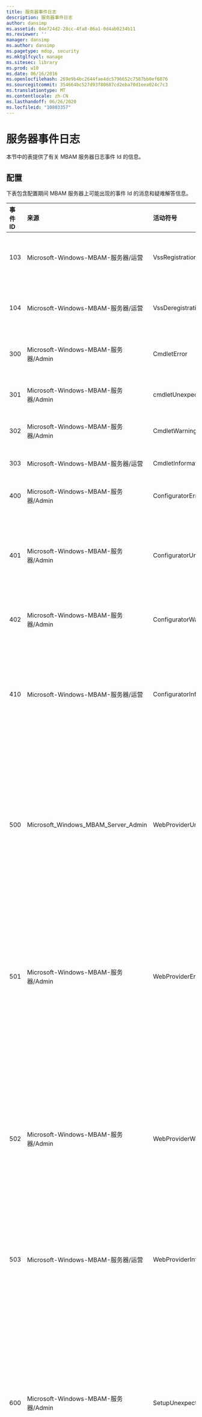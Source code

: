 ```yaml
---
title: 服务器事件日志
description: 服务器事件日志
author: dansimp
ms.assetid: 04e724d2-28cc-4fa8-86a1-0d4ab0234b11
ms.reviewer: ''
manager: dansimp
ms.author: dansimp
ms.pagetype: mdop, security
ms.mktglfcycl: manage
ms.sitesec: library
ms.prod: w10
ms.date: 06/16/2016
ms.openlocfilehash: 269e9b4bc2644fae4dc5796652c7587bb0ef6076
ms.sourcegitcommit: 354664bc527d93f80687cd2eba70d1eea024c7c3
ms.translationtype: MT
ms.contentlocale: zh-CN
ms.lasthandoff: 06/26/2020
ms.locfileid: "10803357"
---
```

# 服务器事件日志


本节中的表提供了有关 MBAM 服务器日志事件 Id 的信息。

## 配置


下表包含配置期间 MBAM 服务器上可能出现的事件 Id 的消息和疑难解答信息。

<table>
<colgroup>
<col width="20%" />
<col width="20%" />
<col width="20%" />
<col width="20%" />
<col width="20%" />
</colgroup>
<thead>
<tr class="header">
<th align="left">事件 ID</th>
<th align="left">来源</th>
<th align="left">活动符号</th>
<th align="left">消息</th>
<th align="left">疑难解答</th>
</tr>
</thead>
<tbody>
<tr class="odd">
<td align="left"><p>103</p></td>
<td align="left"><p>Microsoft-Windows-MBAM-服务器/运营</p></td>
<td align="left"><p>VssRegistrationException</p></td>
<td align="left"><p>VSS 注册期间引发了异常。</p></td>
<td align="left"><p></p></td>
</tr>
<tr class="even">
<td align="left"><p>104</p></td>
<td align="left"><p>Microsoft-Windows-MBAM-服务器/运营</p></td>
<td align="left"><p>VssDeregistrationException</p></td>
<td align="left"><p>VSS 注销期间引发异常。</p></td>
<td align="left"><p></p></td>
</tr>
<tr class="odd">
<td align="left"><p>300</p></td>
<td align="left"><p>Microsoft-Windows-MBAM-服务器/Admin</p></td>
<td align="left"><p>CmdletError</p></td>
<td align="left"><p>删除文件夹失败。</p></td>
<td align="left"><p>指示在执行任务时发生终止错误。 检查日志中的其他事件消息，进一步诊断 MBAM 设置。</p></td>
</tr>
<tr class="even">
<td align="left"><p>301</p></td>
<td align="left"><p>Microsoft-Windows-MBAM-服务器/Admin</p></td>
<td align="left"><p>cmdletUnexpectedError</p></td>
<td align="left"><p>意外的 Cmdlet 错误。</p></td>
<td align="left"><p></p></td>
</tr>
<tr class="odd">
<td align="left"><p>302</p></td>
<td align="left"><p>Microsoft-Windows-MBAM-服务器/Admin</p></td>
<td align="left"><p>CmdletWarning</p></td>
<td align="left"><p>Cmdlet 警告。</p></td>
<td align="left"><p></p></td>
</tr>
<tr class="even">
<td align="left"><p>303</p></td>
<td align="left"><p>Microsoft-Windows-MBAM-服务器/运营</p></td>
<td align="left"><p>CmdletInformation</p></td>
<td align="left"><p>Cmdlet 信息。</p></td>
<td align="left"><p>仅提供信息;无需进行故障排除。 该事件指示由 Cmdlet （如 enabling\disabling 功能或取消操作）所发生的任务。</p></td>
</tr>
<tr class="odd">
<td align="left"><p>400</p></td>
<td align="left"><p>Microsoft-Windows-MBAM-服务器/Admin</p></td>
<td align="left"><p>ConfiguratorError</p></td>
<td align="left"><p>配置器错误。</p></td>
<td align="left"><p>指示在启动 MBAM 配置器时出错。 确保用户具有足够的权限启动 MBAM 配置器。</p></td>
</tr>
<tr class="even">
<td align="left"><p>401</p></td>
<td align="left"><p>Microsoft-Windows-MBAM-服务器/Admin</p></td>
<td align="left"><p>ConfiguratorUnexpectedError</p></td>
<td align="left"><p>意外的配置器错误。</p></td>
<td align="left"><p>指示在执行 MBAM 配置程序任务时发生终止错误。 错误消息将包含有关错误的更多详细信息。 检查事件日志中的其他错误消息，进一步诊断 MBAM 设置。 已知错误包括：</p>
<ul>
<li><p>无法检索或验证用户选择的证书</p></li>
<li><p>无法解析报表 URL</p></li>
<li><p>无法打开用户的事件日志</p></li>
</ul></td>
</tr>
<tr class="odd">
<td align="left"><p>402</p></td>
<td align="left"><p>Microsoft-Windows-MBAM-服务器/Admin</p></td>
<td align="left"><p>ConfiguratorWarning</p></td>
<td align="left"><p>配置器警告。</p></td>
<td align="left"><p>指示 MBAM 配置程序任务未按预期完成，但未完全失败。 已知任务包括在 web 应用程序功能中配置的 LocalMachine\My 存储中缺少证书，或者挂起任务的超时。</p></td>
</tr>
<tr class="even">
<td align="left"><p>410</p></td>
<td align="left"><p>Microsoft-Windows-MBAM-服务器/运营</p></td>
<td align="left"><p>ConfiguratorInformation</p></td>
<td align="left"><p>配置器信息。</p></td>
<td align="left"><p>仅提供信息;无需进行故障排除。 该事件指示任务正由 MBAM 配置器调用。 已知任务包括：</p>
<ul>
<li><p>启动配置器</p></li>
<li><p>检查 MBAM 功能的软件先决条件</p></li>
<li><p>验证 MBAM 功能的参数</p></li>
<li><p>Enabling\disabling\committing MBAM 功能</p></li>
<li><p>从配置器生成 PowerShell 脚本</p></li>
</ul></td>
</tr>
<tr class="odd">
<td align="left"><p>500</p></td>
<td align="left"><p>Microsoft_Windows_MBAM_Server_Admin</p></td>
<td align="left"><p>WebProviderUnexpectedError</p></td>
<td align="left"><p>Web 应用程序提供程序意外错误。</p></td>
<td align="left"><p>指示在 IIS 中启用和配置 MBAM 网站或 web 服务时出现错误。 已知错误包括：</p>
<ul>
<li><p>无法找到 IIS WWW 根文件夹</p></li>
<li><p>由于文件格式不正确或缺少设置，无法访问 web.config 中的 IIS 配置</p></li>
<li><p>无法创建或删除 web 应用程序</p></li>
<li><p>IIS 访问冲突</p></li>
</ul>
<p>如果 MBAM 无法访问 Active Directory （AD）以验证用户帐户，也会记录此错误。 验证 IIS 是否已安装、配置正确以及 IIS 服务是否正在运行。 验证所有 MBAM 软件必备项检查是否均已通过。 验证用户是否具有在 IIS 实例上创建 web 应用程序的正确权限。 验证用户是否有权读取 AD 中的用户帐户对象。</p></td>
</tr>
<tr class="even">
<td align="left"><p>501</p></td>
<td align="left"><p>Microsoft-Windows-MBAM-服务器/Admin</p></td>
<td align="left"><p>WebProviderError</p></td>
<td align="left"><p>Web 应用程序提供程序意外错误。</p></td>
<td align="left"><p>指示在 IIS 中启用、禁用或配置 MBAM 网站或 web 服务时出错。 已知错误包括：</p>
<ul>
<li><p>无法从 IIS 读取基本或 WSHttp 绑定信息</p></li>
<li><p>IIS 配置文件中的标识部分缺少标识部分或 DNS 条目</p></li>
<li><p>无法打开注册表项 HKLM\SOFTWARE\Microsoft\InetStp</p></li>
<li><p>从注册表项 HKLM\SOFTWARE\Microsoft\InetStp 中读取值 PathWWWRoot 失败</p></li>
<li><p>用户正在尝试使用 MBAM 的保留名称指定虚拟目录名称</p></li>
</ul>
<p>验证是否已安装并正确配置了 IIS。 验证注册表项 HKLM\SOFTWARE\Microsoft\InetStp： PathWWWRoot 是否存在并且是否可访问。 验证 IIS 中的绑定信息是否未损坏。</p></td>
</tr>
<tr class="odd">
<td align="left"><p>502</p></td>
<td align="left"><p>Microsoft-Windows-MBAM-服务器/Admin</p></td>
<td align="left"><p>WebProviderWarning</p></td>
<td align="left"><p>Web 应用程序提供商警告。</p></td>
<td align="left"><p>指示在启用 MBAM 网站或 web 服务时出现非终止错误。 已知错误包括：</p>
<ul>
<li><p>无法访问 AD 以验证应用池帐户上的服务主体名称（SPN）</p></li>
<li><p>无法验证 SPN，因为它已分配给 AD 中的多个帐户</p></li>
<li><p>无法在 AD 中的应用程序池帐户上注册 SPN</p></li>
<li><p>SPN 在 AD 中的应用池之外的帐户上注册</p></li>
<li><p>在回滚操作期间从 AD 中的应用程序池帐户中删除 SPN 失败</p></li>
<li><p>无法检查是否已授予 IIS_IUSRS 组在 IIS 服务器上作为批处理权限登录</p></li>
</ul>
<p>事件消息将包含有关特定错误的详细信息。 验证是否可以从运行 MBAM 安装程序的服务器访问广告。 验证运行 MBAM 安装程序的用户对 AD 中的应用池帐户是否具有 "读取" 权限。 如果 SPN 已在 AD 中的应用程序池帐户上注册，请确保它未在其他帐户上注册。</p></td>
</tr>
<tr class="even">
<td align="left"><p>503</p></td>
<td align="left"><p>Microsoft-Windows-MBAM-服务器/运营</p></td>
<td align="left"><p>WebProviderInformation</p></td>
<td align="left"><p>Web 应用程序提供商信息。 介绍</p></td>
<td align="left"><p>仅提供信息;无需进行故障排除。 该事件指示任务正在由 MBAM 设置调用。 已知任务包括获取诸如绑定信息和根网站之类的 IIS 配置以及配置服务主体名称（SPN）。</p></td>
</tr>
<tr class="odd">
<td align="left"><p>600</p></td>
<td align="left"><p>Microsoft-Windows-MBAM-服务器/Admin</p></td>
<td align="left"><p>SetupUnexpectedError</p></td>
<td align="left"><p>意外的设置错误。</p></td>
<td align="left"><p>指示在 enabling\disabling 或配置 MBAM 功能时发生终止错误。 已知错误包括：</p>
<ul>
<li><p>错误后回滚任务失败</p></li>
<li><p>无法从注册表中读取</p></li>
<li><p>无法在文件系统中创建或删除文件夹</p></li>
<li><p>无法读取 SQL 版本信息</p></li>
<li><p>无法在 SQL 中注册 VSS 编写器</p></li>
</ul>
<p>事件消息将包含有关特定错误的详细信息。 验证所有 MBAM 软件先决条件检查是否已通过。 请确保 MBAM 注册表路径（如果存在） HKEY_LOCAL_MACHINE \SOFTWARE\Microsoft\MBAM 服务器，并且所有子项均可读。 验证是否可以从运行 MBAM 安装程序的服务器访问广告。 验证运行 MBAM 安装程序的用户在 AD 中是否具有 "读取" 权限。</p>
<p>对于成功的 VSS 编写器注册，请验证是否已安装支持的 SQL 版本，以及运行 MBAM 安装程序的用户是否可以访问该实例。 如果禁用 MBAM 功能或卸载 MBAM，请验证所有文件（如日志文件和 web.config 文件）是否已关闭，以便 MBAM 可以删除其网站和 web 服务。</p></td>
</tr>
<tr class="even">
<td align="left"><p>601</p></td>
<td align="left"><p>Microsoft-Windows-MBAM-服务器/Admin</p></td>
<td align="left"><p>SetupError</p></td>
<td align="left"><p>设置错误。</p></td>
<td align="left"><p>指示在 enabling\disabling 或配置 MBAM 功能时发生终止错误。 已知错误包括：</p>
<ul>
<li><p>在 IIS 中读取 MBAM 配置失败</p></li>
<li><p>IIS 配置中损坏的 appSettings 部分或设置不当的设置</p></li>
<li><p>无法验证主机名</p></li>
<li><p>无法读取 SQL 版本信息</p></li>
<li><p>无法在 SQL 中注册 VSS 编写器</p></li>
</ul>
<p>事件消息将包含有关特定错误的详细信息。 验证是否已正确安装和配置 IIS。 验证所有 MBAM 软件先决条件检查是否已通过。 对于成功的 VSS 编写器注册，请验证是否已安装支持的 SQL 版本，以及运行 MBAM 安装程序的用户是否可以访问该实例。</p></td>
</tr>
<tr class="odd">
<td align="left"><p>602</p></td>
<td align="left"><p>Microsoft-Windows-MBAM-服务器/Admin</p></td>
<td align="left"><p>SetupWarning</p></td>
<td align="left"><p>设置警告。</p></td>
<td align="left"><p>指示在 enabling\disabling 或配置 MBAM 功能（如配置管理器（CM）集成或 MBAM web 应用程序时发生了非终止错误。 已知错误包括：从 CM 中删除来自 SRS 角色点的 MBAM 报表失败，并且无法从域控制器解析主机名。 事件消息将包含有关特定错误的详细信息。</p>
<p>验证是否可以从运行 MBAM 安装程序的服务器访问广告。 验证运行 MBAM 安装程序的用户是否具有对在 CM 中配置为 SRS 角色点的 SSRS 实例的 "删除" 权限。</p></td>
</tr>
<tr class="even">
<td align="left"><p>603</p></td>
<td align="left"><p>Microsoft-Windows-MBAM-服务器/运营</p></td>
<td align="left"><p>SetupInformation</p></td>
<td align="left"><p>设置信息。</p></td>
<td align="left"><p>仅提供信息;无需进行故障排除。</p></td>
</tr>
<tr class="odd">
<td align="left"><p>605</p></td>
<td align="left"><p>Microsoft-Windows-MBAM-服务器/Admin</p></td>
<td align="left"><p>WebProviderSoftwareCheckFailure</p></td>
<td align="left"><p>无法启用 Web 应用程序，因为未满足一个或多个软件依赖关系。</p></td>
<td align="left"><p>在 MBAM 网站/web 服务安装期间，MBAM 安装程序将验证必要的先决条件是否存在。 此消息指示 MBAM 无法安装请求的网站/web 服务，因为缺少必要的先决条件。 请参阅此消息前面的错误消息，获取有关缺少先决条件的详细信息。</p></td>
</tr>
<tr class="even">
<td align="left"><p>606</p></td>
<td align="left"><p>Microsoft-Windows-MBAM-服务器/Admin</p></td>
<td align="left"><p>SetupParameterValidationFailure</p></td>
<td align="left"><p>启用服务器功能所需的参数未指定或未通过验证。</p></td>
<td align="left"><p>指示配置 MBAM 功能所需的参数未指定或未通过验证。</p></td>
</tr>
<tr class="odd">
<td align="left"><p>607</p></td>
<td align="left"><p>Microsoft-Windows-MBAM-服务器/Admin</p></td>
<td align="left"><p>SetupParameterValidationFailureWithError</p></td>
<td align="left"><p>尝试验证启用服务器功能所需的指定参数时遇到错误。</p></td>
<td align="left"><p>指示在尝试验证启用服务器功能所需的指定参数时遇到错误。</p></td>
</tr>
<tr class="even">
<td align="left"><p>700</p></td>
<td align="left"><p>Microsoft-Windows-MBAM-服务器/Admin</p></td>
<td align="left"><p>DbProviderUnexpectedError</p></td>
<td align="left"><p>DB 访问接口意外错误。</p></td>
<td align="left"><p></p></td>
</tr>
<tr class="odd">
<td align="left"><p>701</p></td>
<td align="left"><p>Microsoft-Windows-MBAM-服务器/Admin</p></td>
<td align="left"><p>DbProviderError</p></td>
<td align="left"><p>DB 提供程序错误。</p></td>
<td align="left"><p>EventDetails 部分中包含的消息应提供有关实际错误的详细信息。 以下是要验证的一些区域：</p>
<ul>
<li><p>MBAM 安装程序无法使用提供的连接信息连接到数据库。 验证提供给 MBAM 设置的连接字符串详细信息。</p></li>
<li><p>MBAM 安装程序无法使用提供的域帐户凭据连接到给定的数据库。 验证域帐户用户名和密码是否有效。</p></li>
<li><p>MBAM 安装程序无法使用提供的域帐户凭据连接到给定的数据库。 验证所提供的域帐户是否具有连接到 MBAM 数据库所需的权限。</p></li>
<li><p>如果已安装较新版本的 MBAM 数据库，MBAM Dac pac 将失败。 验证给定 SQL server 上是否不存在新版本的 MBAM 的 SQL server。</p></li>
</ul></td>
</tr>
<tr class="even">
<td align="left"><p>702</p></td>
<td align="left"><p>Microsoft-Windows-MBAM-服务器/Admin</p></td>
<td align="left"><p>DbProviderWarning</p></td>
<td align="left"><p>DB 提供程序警告。</p></td>
<td align="left"><p></p></td>
</tr>
<tr class="odd">
<td align="left"><p>703</p></td>
<td align="left"><p>Microsoft-Windows-MBAM-服务器/运营</p></td>
<td align="left"><p>DbProviderInformation</p></td>
<td align="left"><p>DB 提供程序信息。</p></td>
<td align="left"><p>仅提供信息;无需进行故障排除。</p></td>
</tr>
<tr class="even">
<td align="left"><p>704</p></td>
<td align="left"><p>Microsoft-Windows-MBAM-服务器/Admin</p></td>
<td align="left"><p>DbProviderDacError</p></td>
<td align="left"><p>部署数据层应用程序时出错。</p></td>
<td align="left"><p>MBAM 将其数据库打包为数据层应用程序，并尝试使用 DacServices 注册它们。 DAC 服务报告上下文中的错误消息。 该事件应包含有关导致它的原因的详细信息。 阅读错误消息中的信息以诊断和解决问题。</p></td>
</tr>
<tr class="odd">
<td align="left"><p>705</p></td>
<td align="left"><p>Microsoft-Windows-MBAM-服务器/Admin</p></td>
<td align="left"><p>DbProviderDacWarning</p></td>
<td align="left"><p>部署数据层应用程序时出现警告。</p></td>
<td align="left"><p>MBAM 将其数据库打包为数据层应用程序，并尝试使用 DacServices 注册它们。 DAC 服务报告上下文中的警告消息。 该事件应包含有关导致它的原因的详细信息。 阅读警告消息中的信息以诊断和解决问题。</p></td>
</tr>
<tr class="even">
<td align="left"><p>706</p></td>
<td align="left"><p>Microsoft-Windows-MBAM-服务器/运营</p></td>
<td align="left"><p>DbProviderDacInformation</p></td>
<td align="left"><p>部署数据层应用程序时引发了一条消息。</p></td>
<td align="left"><p>仅提供信息;无需进行故障排除。</p></td>
</tr>
<tr class="odd">
<td align="left"><p>800</p></td>
<td align="left"><p>Microsoft-Windows-MBAM-服务器/Admin</p></td>
<td align="left"><p>ReportProviderUnexpectedError</p></td>
<td align="left"><p>报表提供程序意外错误。</p></td>
<td align="left"><p>报表提供程序意外错误。 介绍{exceptionDetails}下面是一些可能的异常详细信息：</p>
<p><strong>获取目录 &#39; 的名称时出错 {directoryName} &#39;</strong></p>
<p><strong>获取目录 &#39; 的文件时发生异常 {directoryName} &#39;</strong></p>
<p><strong>枚举目录 &#39; 中的目录时出现异常 {directoryName} &#39;</strong></p>
<p><strong>读取文件 &#39; {fileName} 的所有字节时发生异常 &#39;</strong></p>
<p>在 MBAM 安装期间，MBAM 安装程序将所有报告文件 unzips 到指定的安装路径。 作为报表安装的一部分，安装模块将尝试在安装路径中访问已解压缩的报表文件，并与 SQL Reporting services 进行通信以发布报表文件。 当 MBAM 无法在解压缩安装路径中访问文件/文件夹时，将发生上述错误。 以下是解决此问题的一些提示：</p>
<ul>
<li><p>验证是否已安装 MBAM。</p></li>
<li><p>验证 regkey HKEY_LOCAL_MACHINE \SOFTWARE\Microsoft\MBAM Server\InstallationPath 是否存在，并可供执行用户访问。</p></li>
<li><p>验证 MBAM InstallationPath 下报告文件的路径不超过248个字符。</p></li>
<li><p>验证 MBAM 安装文件夹或 MBAM 安装路径中包含的文件自安装后未被修改。</p></li>
<li><p>验证运行安装程序的用户是否有权读取/写入 MBAM 安装文件夹。</p></li>
</ul>
<p><strong>Reporting Services 连接失败。{exceptionDetails}</strong></p>
<p>在 MBAM 报表安装期间，模块将尝试与 SSRS web 服务通信以创建文件夹和发布报表。 上面的消息指示 MBAM 无法找到 SSRS web 服务或与 SSRS web 服务通信。 以下是解决此问题的一些提示：</p>
<ul>
<li><p>验证是否已在指定的计算机上安装了 SSRS。</p></li>
<li><p>使用 SSRS 控制台验证 SSRS 是否已启用且正在运行。</p></li>
<li><p>验证运行安装程序的用户是否有权访问 SSRS。</p></li>
</ul>
<p><strong>无法使用 Reporting Services 实例 URL &#39; {SSRSInstanceUrl} &#39; 删除 MBAM 报表。请确保 MBAM 报表所需的 SSRS 实例正在运行且配置正确。</strong></p>
<p>当 MBAM 安装失败或用户禁用 MBAM 报告功能时，安装程序模块将删除 SSRS 报告。 上面的消息指示 MBAM 无法删除 SSRS 报表。 以下是解决此问题的一些提示：</p>
<ul>
<li><p>验证是否已在指定的计算机上安装了 SSRS。</p></li>
<li><p>使用 SSRS 控制台验证 SSRS 是否已启用且正在运行。</p></li>
<li><p>验证运行安装程序的用户是否有权访问 SSRS。</p></li>
</ul>
<p><strong>发布报表时出错。{exceptionDetails}.</strong></p>
<p>在 MBAM 报表安装期间，模块将尝试与 SSRS web 服务通信以创建文件夹和发布报表。 上面的消息指示 SSRS web 服务在发布报表时报告和异常。 以下是解决此问题的一些提示：</p>
<ul>
<li><p>使用 SSRS 控制台验证 SSRS 是否已启用且正在运行。</p></li>
<li><p>验证运行安装程序的用户是否有权访问/将报表发布到 SSRS。</p></li>
</ul>
<p><strong>组用户名 &#39; {userName} &#39; 的策略已存在。 如果这不正确，请手动修改重复或无效策略的报告服务。</strong></p>
<p>发布 MBAM 报表后，MBAM 安装程序会尝试创建 MBAM 报表用户角色（如果尚未存在）并设置相应的用户策略。 上面的错误指示 SSRS web 服务在设置报表用户角色策略时引发了异常。 按照事件消息中的说明进行操作，然后参阅 &quot; <a href="https://www.microsoft.com/technet/support/ee/transform.aspx?ProdName=SQL+Server+Reporting+Services&amp;ProdVer=8.00&amp;EvtID=rsInvalidPolicyDefinition&amp;EvtSrc=Microsoft.ReportingServices.Diagnostics.ErrorStrings.resources.Strings&amp;LCID=1033&amp;quot" data-raw-source="https://www.microsoft.com/technet/support/ee/transform.aspx?ProdName=SQL+Server+Reporting+Services&amp;amp;ProdVer=8.00&amp;amp;EvtID=rsInvalidPolicyDefinition&amp;amp;EvtSrc=Microsoft.ReportingServices.Diagnostics.ErrorStrings.resources.Strings&amp;amp;LCID=1033&amp;quot"> https://www.microsoft.com/technet/support/ee/transform.aspx?ProdName=SQL+Server+Reporting+Services&amp 。ProdVer = 8.00 &amp; EvtID = rsInvalidPolicyDefinition &amp; EvtSrc =。字符串 &amp; LCID = 1033&q </a> ; 获取更多帮助。</p>
<p><strong>验证对 SSRS {exceptionDetails} 的访问时出错。</strong></p>
<p>作为先决条件检查的一部分，MBAM 安装程序将验证用户是否具有在 SSRS 下访问/创建文件夹的必要权限。 错误消息指示在验证对 SSRS 的访问时出现了异常。 有关调试提示，请参阅异常详细信息。</p>
<p><strong>检查 SSRS URL 时发生 SOAP 错误。{exceptionDetails}</strong></p>
<p><strong>检查 SSRS URL 时发生 web 错误。{exceptionDetails}</strong></p>
<p><strong>检查 SSRS URL 时发生 http/https 错误。{exceptionDetails}</strong></p>
<p><strong>检查 SSRS URL 时出错。{exceptionDetails}</strong></p>
<p>作为先决条件检查的一部分，MBAM 安装程序将检索与所提供的 SSRS 实例相关联的 Url，并尝试与 SSRS web 服务进行通信。 上述错误消息指示给定 URL 处的 SSRS web 服务引发了异常，有关详细信息，请参阅异常详细信息。 以下是解决 SSRS 通信问题的一些提示。</p>
<ul>
<li><p>验证是否已在指定的计算机上安装了 SSRS。</p></li>
<li><p>使用 SSRS 控制台验证 SSRS 是否已启用且正在运行。</p></li>
<li><p>验证运行安装程序的用户是否有权访问 SSRS。</p></li>
</ul>
<p><strong>检索 SSRS 版本时发生错误。 {exceptionDetails}</strong></p>
<p>作为先决条件检查的一部分，MBAM 安装程序查询 WMI 以检索与所提供的 SSRS 实例相关联的版本号。 上面的错误消息表示查询 WMI 时发生异常。 有关详细信息，请参阅 exceptionDetails。 以下是你可以执行的一些检查：</p>
<ul>
<li><p>验证指定的计算机上是否已安装具有给定实例名称的 SSRS。</p></li>
<li><p>使用 SSRS 控制台验证 SSRS 是否已启用且正在运行。</p></li>
<li><p>验证执行安装程序的用户是否有权在 WMI 命名空间下查询 SSRS 类。</p></li>
</ul>
<p><strong>当前用户无权访问 WMI 命名空间 &#39; {ssrsWMINamespace} &#39;。</strong></p>
<p><strong>枚举命名空间时出错 &#39; {ssrsWMINamespace} &#39;。 找不到本地主机上的 SSRS WMI 提供程序的 RPC 服务器。</strong></p>
<p><strong>枚举命名空间时出错 &#39; {ssrsNamespace} &#39;。 在本地主机上找不到 SSRS 实例。</strong></p>
<p><strong>访问 WMI 时出错。 找不到实例 &#39; {ssrsInstance} &#39; 的 RPC 服务器。</strong></p>
<p><strong>访问 WMI 时出错。 实例名称 &#39; {ssrsInstanceName} &#39; 不正确。</strong></p>
<p><strong>访问 WMI 时出错。 在本地主机上找不到 &#39; {ssrsInstanceName} &#39; 的实例。</strong></p>
<p>作为先决条件检查的一部分，MBAM 安装程序查询 WMI 以检索与给定实例相关联的 WMI 命名空间。 上面的错误消息指示在查询 WMI 时出现和异常。 有关详细信息，请参阅 exceptionDetails。 以下是你可以执行的一些检查：</p>
<ul>
<li><p>验证指定的计算机上是否已安装具有给定实例名称的 SSRS。</p></li>
<li><p>使用 SSRS 控制台验证 SSRS 是否已启用且正在运行。</p></li>
<li><p>验证运行安装程序的用户是否已授权访问/查询 WMI 命名空间下的 SSRS 类。</p></li>
</ul></td>
</tr>
<tr class="even">
<td align="left"><p>801</p></td>
<td align="left"><p>Microsoft-Windows-MBAM-服务器/Admin</p></td>
<td align="left"><p>ReportProviderError</p></td>
<td align="left"><p>报表提供程序意外错误。</p></td>
<td align="left"><p>给定 SQL server reporting services 实例名称，MBAM 尝试查找与报告实例对应的 WMI 命名空间并连接到该命名空间。 如果 MBAM 在 MBAM 搜索或尝试连接到 SSRS WMI 命名空间时遇到异常，则会出现此错误。 阅读在 MBAM 安装频道中记录的错误消息中的信息，以获取更多详细信息。 下面是您可以检查的一些事项：</p>
<ul>
<li><p>验证具有提供的实例名称的 SSRS 是否已启动并在运行</p></li>
<li><p>验证运行 MBAM 安装的用户帐户是否有必要的权限来查询/连接到 SSRS WMI 命名空间</p></li>
</ul></td>
</tr>
<tr class="odd">
<td align="left"><p>802</p></td>
<td align="left"><p>Microsoft-Windows-MBAM-服务器/Admin</p></td>
<td align="left"><p>ReportProviderWarning</p></td>
<td align="left"><p>报表提供程序警告。</p></td>
<td align="left"><p></p></td>
</tr>
<tr class="even">
<td align="left"><p>803</p></td>
<td align="left"><p>Microsoft-Windows-MBAM-服务器/运营</p></td>
<td align="left"><p>ReportProviderInformation</p></td>
<td align="left"><p>报表提供程序信息。</p></td>
<td align="left"><p>仅提供信息;无需进行故障排除。</p></td>
</tr>
<tr class="odd">
<td align="left"><p>900</p></td>
<td align="left"><p>Microsoft-Windows-MBAM-服务器/Admin</p></td>
<td align="left"><p>CMProviderUnexpectedError</p></td>
<td align="left"><p>CM 提供程序意外错误。</p></td>
<td align="left"><p>指示在 MBAM 中 enabling\disabling 或配置配置管理器（CM）集成功能时发生了终止错误。 已知错误包括：</p>
<ul>
<li><p>无法通过 SMS 提供程序连接到 CM 网站服务器</p></li>
<li><p>无法从注册表中读取</p></li>
<li><p>无法在文件系统中创建或删除文件夹</p></li>
<li><p>无法在本地计算机上找到 Configuration Manager 控制台安装</p></li>
<li><p>检索配置为 SRS 角色点的 SSRS 实例的信息失败</p></li>
</ul>
<p>事件消息将包含有关特定错误的详细信息。 验证所有 MBAM 软件先决条件检查是否已通过。 验证 MBAM 注册表路径（如果存在），HKEY_LOCAL_MACHINE \SOFTWARE\Microsoft\MBAM 服务器以及所有子项是否可读。 验证 MBAM 是否与受支持的 Configuration Manager 版本集成。 验证配置管理器控制台是否已安装在正在调用 MBAM 安装程序的计算机上，以及是否可以使用该控制台连接到目标 CM 站点服务器。 验证有效的 SSRS 实例是否已配置为 CM 中的 SRS 角色点，并且运行 MBAM 安装程序的用户具有对 SSRS 实例的 read\write 权限。</p></td>
</tr>
<tr class="even">
<td align="left"><p>901</p></td>
<td align="left"><p>Microsoft-Windows-MBAM-服务器/Admin</p></td>
<td align="left"><p>CMProviderError</p></td>
<td align="left"><p>CM 提供程序意外错误。</p></td>
<td align="left"><p>指示在 MBAM 中 enabling\disabling 或配置配置管理器（CM）集成功能时发生了终止错误。 已知错误包括：</p>
<ul>
<li><p>无法通过 SMS 提供程序连接到 CM 网站服务器</p></li>
<li><p>无法从注册表中读取</p></li>
<li><p>无法在文件系统中创建或删除文件夹</p></li>
<li><p>无法在本地计算机上找到 Configuration Manager 控制台安装</p></li>
<li><p>在 SSRS 中缺少 ConfigMgr 文件夹作为 SRS 角色点报告的根文件夹</p></li>
<li><p>SSRS 中缺少 ConfigMgr 共享数据源</p></li>
<li><p>在以 CM 形式配置为 SRS 角色点的 SSRS 实例中部署 SSRS 报表失败</p></li>
<li><p>无法在 CM 中创建配置项目和基线</p></li>
</ul>
<p>事件消息将包含有关特定错误的详细信息。 验证所有 MBAM 软件先决条件检查是否已通过。 验证 MBAM 注册表路径（如果存在），HKEY_LOCAL_MACHINE \SOFTWARE\Microsoft\MBAM 服务器以及所有子项是否可读。 验证 MBAM 是否与受支持的 Configuration Manager 版本集成。 验证配置管理器控制台是否已安装在正在调用 MBAM 安装程序的计算机上，以及是否可以使用该控制台连接到目标 CM 站点服务器。 验证用户是否具有在 CM 中创建配置项目、基线和集合的必需 read\write 权限。 验证有效的 SSRS 实例是否已配置为 CM 中的 SRS 角色点，并且运行 MBAM 安装程序的用户具有对 SSRS 实例的 read\write 权限。</p></td>
</tr>
<tr class="odd">
<td align="left"><p>902</p></td>
<td align="left"><p>Microsoft_Windows_MBAM_Server_Admin</p></td>
<td align="left"><p>CMProviderWarning</p></td>
<td align="left"><p>CM 提供商警告。</p></td>
<td align="left"><p>指示在启用配置管理器（CM）集成功能时出现非终止错误。 已知错误包括：无法在 MBAM 支持的计算机集合中提交收集规则，以及与其他 SSRS 和网络相关的错误。</p>
<p>事件消息将包含有关特定错误的详细信息。 导致此警告的某些操作将在警告后停用。 如果多次重试后错误仍然存在，则 MBAM 可能会以实际错误结尾。 检查日志中的其他事件消息，进一步诊断 MBAM 设置。</p></td>
</tr>
<tr class="even">
<td align="left"><p>903</p></td>
<td align="left"><p>Microsoft-Windows-MBAM-服务器/运营</p></td>
<td align="left"><p>CMProviderInformation</p></td>
<td align="left"><p>CM 提供商信息。</p></td>
<td align="left"><p>仅提供信息;无需进行故障排除。</p></td>
</tr>
</tbody>
</table>

 

## 操作


下表包含在 MBAM 运行时可能出现的事件 Id 的消息和疑难解答信息。

<table>
<colgroup>
<col width="20%" />
<col width="20%" />
<col width="20%" />
<col width="20%" />
<col width="20%" />
</colgroup>
<thead>
<tr class="header">
<th align="left">事件 ID</th>
<th align="left">来源</th>
<th align="left">活动符号</th>
<th align="left">消息</th>
<th align="left">疑难解答</th>
</tr>
</thead>
<tbody>
<tr class="odd">
<td align="left"><p>raid-1</p></td>
<td align="left"><p>Microsoft-Windows-MBAM-Web/管理员</p></td>
<td align="left"><p>WebAppSpnError</p></td>
<td align="left"><p>应用程序： {SiteName} {VirtualDirectory} 缺少以下服务主体名称（Spn）： {ListOfSpns} 在帐户上注册所需的 Spn： {ExecutionAccount}。</p></td>
<td align="left"><p>若要使集成的 Windows 身份验证成功，需要具备必要的 Spn。 此消息指示未正确配置 MBAM 应用程序所需的 SPN。 此事件中包含的详细信息应提供详细信息。</p>
<p>有关详细信息，请参阅 MBAM 2.5 服务器中的 "服务主体名称（SPN）" <a href="mbam-25-server-prerequisites-for-stand-alone-and-configuration-manager-integration-topologies.md#bkmk-prereqsams" data-raw-source="[MBAM 2.5 Server Prerequisites for Stand-alone and Configuration Manager Integration Topologies](mbam-25-server-prerequisites-for-stand-alone-and-configuration-manager-integration-topologies.md#bkmk-prereqsams)"> 独立和 Configuration Manager 集成拓扑的先决条件 </a> 。</p></td>
</tr>
<tr class="even">
<td align="left"><p>第</p></td>
<td align="left"><p>Microsoft-Windows-MBAM-Web/运营</p></td>
<td align="left"><p>PerformanceCounterError</p></td>
<td align="left"><p>检索性能计数器时出错。</p>
<p>消息： {EventMessage} 类别： {CategoryOfPerformanceCounter} 性能计数器： {NameOfPerformanceCounter} Instance： {性能计数器类别实例的名称} 异常： {ExceptionThrown}</p>
<p>跟踪消息将包含实际异常消息，其中一些解释如下：</p>
<p><strong>ArgumentNullException </strong> ：如果所请求的性能计数器的类别、计数器或实例无效，则会引发此异常。</p>
<p><strong>InvalidOperationException： " </strong> 类别名称" 为空字符串（ &quot; &quot; ）。-或-counterName 为空字符串（ &quot; &quot; ）。</p>
<p>-或-请求的读/写权限设置对此计数器无效。</p>
<p>-或-指定的类别不存在（如果为 readOnly，则为 true）。</p>
<p>-或-指定的类别不是 .NET Framework 自定义类别（如果为 readOnly）。</p>
<p>-或-指定的类别被标记为多实例，并且需要使用实例名称创建性能计数器。</p>
<p>-或-instanceName 的长度超过127个字符。</p>
<p>-或-类别和 counterName 已本地化为不同语言。</p>
<p><strong>ComponentModel </strong> ：访问系统 API 时发生错误。</p>
<p><strong>PlatformNotSupportedException </strong> ：平台是 windows 98 或 Windows Millennium Edition （ME），它不支持性能计数器。</p>
<p><strong>UnauthorizedAccessException </strong> ：在没有管理权限的情况下执行的代码尝试读取性能计数器。</p></td>
<td align="left"><p>事件中包含的消息将提供有关引发的异常的更多详细信息。 如果引发了 UnauthorizedAccessException，请验证 MBAM 执行帐户（应用池）是否具有对性能计数器 Api 的访问权限。</p></td>
</tr>
<tr class="odd">
<td align="left"><p>100</p></td>
<td align="left"><p>Microsoft-Windows-MBAM-Web/管理员</p></td>
<td align="left"><p>AdminServiceRecoveryDbError</p></td>
<td align="left"><p><strong>GetMachineUsers </strong> ：获取数据库中的用户信息时发生错误。 消息： {message}-或-</p>
<p><strong>GetRecoveryKey </strong> ：从数据库获取恢复密钥时发生错误。 消息： {message}-或-</p>
<p><strong>GetRecoveryKey </strong> ：获取数据库中的用户信息时发生错误。 消息： {message}-或-</p>
<p><strong>GetRecoveryKeyIds </strong> ：获取数据库中的恢复密钥 id 时出错。 消息： {message}-或-</p>
<p><strong>GetTpmHashForUser </strong> ：获取恢复数据库中的 TPM 哈希数据时发生错误。 消息： {message}-或-</p>
<p><strong>GetTpmHashForUser </strong> ：获取恢复数据库中的 TPM 哈希数据时发生错误。 消息： {message}-或-</p>
<p><strong>QueryDriveRecoveryData </strong> ：从数据库获取驱动器恢复数据时发生错误。 消息： {message}-或-</p>
<p><strong>QueryRecoveryKeyIdsForUser </strong> ：获取数据库中的恢复密钥 id 时出错。 消息： {message}-或-</p>
<p><strong>QueryVolumeUsers </strong> ：获取数据库中的用户信息时发生错误。</p></td>
<td align="left"><p>当与 MBAM 恢复数据库通信时出现异常时，将记录此消息。 阅读跟踪中包含的信息，获取有关异常的特定详细信息。</p>
<p>有关详细的疑难解答步骤，请参阅 TechNet 文章 <a href="https://social.technet.microsoft.com/wiki/contents/articles/2102.how-to-troubleshoot-connecting-to-the-sql-server-database-engine.aspx" data-raw-source="[How to Troubleshoot Connecting to the SQL Server Database Engine](https://social.technet.microsoft.com/wiki/contents/articles/2102.how-to-troubleshoot-connecting-to-the-sql-server-database-engine.aspx)"> 如何解决连接到 SQL Server 数据库引擎的问题 </a> 。</p></td>
</tr>
<tr class="even">
<td align="left"><p>101</p></td>
<td align="left"><p>Microsoft-Windows-MBAM-Web/管理员</p></td>
<td align="left"><p>AdminServiceComplianceDbError</p></td>
<td align="left"><p><strong>GetRecoveryKey </strong> ：将审核事件记录到合规性数据库时出错。 消息： {message}-或-</p>
<p><strong>GetRecoveryKeyIds </strong> ：将审核事件记录到合规性数据库时出错。 消息： {message}-或-</p>
<p><strong>GetTpmHashForUser </strong> ：将审核事件记录到合规性数据库时出错。 消息： {message}-或-</p>
<p><strong>QueryRecoveryKeyIdsForUser </strong> ：将审核事件记录到合规性数据库时出错。 消息： {message}-或-</p>
<p><strong>QueryDriveRecoveryData </strong> ：将审核事件记录到合规性数据库时出错。 消息： {message}</p></td>
<td align="left"><p>当通信 MBAM 合规性数据库时出现异常时，将记录此消息。 阅读跟踪中包含的信息，获取有关异常的特定详细信息。</p>
<p>有关详细的疑难解答步骤，请参阅 TechNet 文章 <a href="https://social.technet.microsoft.com/wiki/contents/articles/2102.how-to-troubleshoot-connecting-to-the-sql-server-database-engine.aspx" data-raw-source="[How to Troubleshoot Connecting to the SQL Server Database Engine](https://social.technet.microsoft.com/wiki/contents/articles/2102.how-to-troubleshoot-connecting-to-the-sql-server-database-engine.aspx)"> 如何解决连接到 SQL Server 数据库引擎的问题 </a> 。</p></td>
</tr>
<tr class="odd">
<td align="left"><p>102</p></td>
<td align="left"><p>Microsoft-Windows-MBAM-Web/管理员</p></td>
<td align="left"><p>AgentServiceRecoveryDbError</p></td>
<td align="left"><p></p></td>
<td align="left"><p>此消息指示 MBAM 代理服务尝试与恢复数据库通信时出现异常。 阅读事件中包含的消息，获取有关异常的特定信息。</p>
<p>请参阅 TechNet 文章 <a href="https://social.technet.microsoft.com/wiki/contents/articles/2102.how-to-troubleshoot-connecting-to-the-sql-server-database-engine.aspx" data-raw-source="[How to Troubleshoot Connecting to the SQL Server Database Engine](https://social.technet.microsoft.com/wiki/contents/articles/2102.how-to-troubleshoot-connecting-to-the-sql-server-database-engine.aspx)"> 如何解决连接到 SQL Server 数据库引擎的问题 </a> ，以验证 MBAM 应用池帐户是否具有在 MBAM 恢复数据库上进行连接或执行的必需权限。</p></td>
</tr>
<tr class="even">
<td align="left"><p>103</p></td>
<td align="left"><p>Microsoft-Windows-MBAM-Web/管理员</p></td>
<td align="left"><p>AgentServiceError</p></td>
<td align="left"><p>无法检测客户端计算机帐户或数据迁移用户帐户。 - 或者 -</p>
<p>呼叫方标识的帐户验证失败。</p></td>
<td align="left"><p>每当调用 &quot; &quot; &quot; MBAM 代理服务上的 PostKeyRecoveryInfo、IsRecoveryKeyResetRequired &quot; 、 &quot; CommitRecoveryKeyRest &quot; 或 &quot; GetTpmHash &quot; web 方法时，它都将检索呼叫者上下文以获取呼叫方凭据。 如果调用方上下文为 null 或为空，则 MBAM 代理服务日志 &quot; 无法检测客户端计算机帐户或数据迁移用户帐户。&quot;</p>
<p>&quot; &quot; 如果 web 方法期望呼叫方使用的是计算机帐户且呼叫方不是计算机帐户，或者 web 方法 excepting 调用方是用户帐户，并且调用方不是数据迁移组帐户的用户帐户或成员，则会记录呼叫者身份的邮件帐户验证失败。</p></td>
</tr>
<tr class="odd">
<td align="left"><p>104</p></td>
<td align="left"><p>Microsoft-Windows-MBAM-Web/管理员</p></td>
<td align="left"><p>StatusServiceComplianceDbConfigError</p></td>
<td align="left"><p>&quot;注册表中的合规性数据库连接字符串为空。&quot;</p></td>
<td align="left"><p>当合规性 db 连接字符串无效时，将记录此消息。</p>
<p>验证注册表项 HKLM\Software\Microsoft\MBAM Server\Web\ComplianceDBConnectionString 中的值</p></td>
</tr>
<tr class="even">
<td align="left"><p>105</p></td>
<td align="left"><p>Microsoft-Windows-MBAM-Web/管理员</p></td>
<td align="left"><p>StatusServiceComplianceDbError</p></td>
<td align="left"><p></p></td>
<td align="left"><p>此错误表示 MBAM 网站/web 服务无法连接到 MBAMCompliance 数据库。</p>
<p>有关 <a href="https://social.technet.microsoft.com/wiki/contents/articles/2102.how-to-troubleshoot-connecting-to-the-sql-server-database-engine.aspx" data-raw-source="[How to Troubleshoot Connecting to the SQL Server Database Engine](https://social.technet.microsoft.com/wiki/contents/articles/2102.how-to-troubleshoot-connecting-to-the-sql-server-database-engine.aspx)"> 连接到 SQL Server 数据库引擎 </a> 以验证 IIS 应用池帐户是否可以连接到 MBAM 合规性数据库的问题，请参阅 TechNet 文章。</p></td>
</tr>
<tr class="odd">
<td align="left"><p>106</p></td>
<td align="left"><p>Microsoft-Windows-MBAM-Web/管理员</p></td>
<td align="left"><p>HelpdeskError</p></td>
<td align="left"><p>对 URL {URL} 的请求导致内部错误。 - 或者 -</p>
<p>获取执行上下文信息时发生错误。 无法验证服务主体名称（SPN）注册。 - 或者 -</p>
<p>验证服务主体名称（SPN）注册时出错。</p></td>
<td align="left"><p>指示帮助应用程序中引发了未处理的异常。 查看 MBAM 管理员操作通道中的日志条目以查找特定异常。 或</p>
<p>在初始技术支持网站的加载操作期间，执行 SPN 检查。 若要验证 SPN，帮助台需要执行帐户信息、IIS Sitename 以及对应于支持人员网站的 ApplicationVirtualPath。 如果这些错误消息中的一个或多个无效或丢失，则会记录此错误消息。 或</p>
<p>此消息表示执行 SPN 验证时引发安全异常。 请参阅事件详细信息部分中包含的异常。</p></td>
</tr>
<tr class="even">
<td align="left"><p>107</p></td>
<td align="left"><p>Microsoft-Windows-MBAM-Web/管理员</p></td>
<td align="left"><p>SelfServicePortalError</p></td>
<td align="left"><p>获取用户的恢复密钥时发生错误。 EventDetails： {ExceptionMessage}-或-</p>
<p>获取执行上下文信息时发生错误。 无法验证服务主体名称（SPN）注册。 EventDetails：用户： {username Identity} 应用程序： {SiteName\ApplicationVirtualPath}-或-</p>
<p>验证服务主体名称（SPN）注册时出错。 EventDetails:{ExceptionMessage}</p></td>
<td align="left"><p>指示在请求检索恢复密钥时引发意外异常。 请参阅事件详细信息部分中包含的异常消息。 如果 MBAM 支持人员上启用了跟踪功能，请参阅跟踪数据以获取详细的异常消息。 或</p>
<p>在初始加载操作期间，自助服务门户（SSP）检索与自助服务网站对应的执行帐户信息、IIS Sitename 和 ApplicationVirtualPath，以验证 SPN。 当这些错误消息中的一个或多个无效时，将记录此错误消息。 或</p>
<p>此消息表示执行 SPN 验证时引发了安全异常。 请参阅事件详细信息部分中包含的异常。</p></td>
</tr>
<tr class="odd">
<td align="left"><p>108</p></td>
<td align="left"><p>Microsoft-Windows-MBAM-Web/管理员</p></td>
<td align="left"><p>DomainControllerError</p></td>
<td align="left"><p>解析域名时出错 {DomainName}，发生内存分配故障。 - 或者 -</p>
<p>无法调用 DsGetDcName 方法。 EventDetails:{ExceptionMessage}</p></td>
<td align="left"><p>为了解析域名，MBAM 利用 &quot; DsGetDcName &quot; windows API。 当 &quot; DsGetDcName &quot; 返回 &quot; ERROR_NOT_ENOUGH_MEMORY &quot; 指示内存分配失败时，将记录此消息。 或</p>
<p>此消息表示 &quot; DsGetDcName &quot; API 方法在托管系统上不可用。</p></td>
</tr>
<tr class="even">
<td align="left"><p>109</p></td>
<td align="left"><p>Microsoft-Windows-MBAM-Web/管理员</p></td>
<td align="left"><p>WebAppRecoveryDbError</p></td>
<td align="left"><p>读取恢复数据库的配置时发生错误。 未配置恢复数据库的连接字符串。 消息： {message}-或-</p>
<p><strong>DoesUserHaveMatchingRecoveryKey </strong> ：获取用户的恢复密钥 id 时出错。 消息： {message}-或-</p>
<p><strong>QueryDriveRecoveryData </strong> ：获取驱动器恢复数据时发生错误。 消息： {message}-或-</p>
<p><strong>QueryRecoveryKeyIdsForUser </strong> ：获取用户的恢复密钥 id 时出错。 消息： {message}-或-</p>
<p>从恢复数据库获取 TPM 密码哈希时出错。 EventDetails:{ExceptionMessage}</p></td>
<td align="left"><p>此消息表示 HKLM\Software\Microsoft\MBAM Server\Web\RecoveryDBConnectionString 上的恢复数据库连接字符串信息 &quot; &quot; 无效。 验证给定的注册表项值。 或</p>
<p>如果记录了任何剩余消息，请参阅 TechNet 文章中列出的疑难解答步骤，以 <a href="https://social.technet.microsoft.com/wiki/contents/articles/2102.how-to-troubleshoot-connecting-to-the-sql-server-database-engine.aspx" data-raw-source="[How to Troubleshoot Connecting to the SQL Server Database Engine](https://social.technet.microsoft.com/wiki/contents/articles/2102.how-to-troubleshoot-connecting-to-the-sql-server-database-engine.aspx)"> 验证连接到 SQL Server 数据库引擎时 </a> 是否可以使用应用池凭据验证是否可以使用 IIS 服务器中的 MBAM 恢复数据库建立连接。</p></td>
</tr>
<tr class="odd">
<td align="left"><p>110</p></td>
<td align="left"><p>Microsoft-Windows-MBAM-Web/管理员</p></td>
<td align="left"><p>WebAppComplianceDbError</p></td>
<td align="left"><p>读取合规性数据库的配置时发生错误。 未配置合规性数据库的连接字符串。 - 或者 -</p>
<p><strong>GetRecoveryKeyForCurrentUser </strong> ：将审核事件记录到合规性数据库时出错。 消息： {message}-或-</p>
<p><strong>QueryRecoveryKeyIdsForUser </strong> ：将审核事件记录到合规性数据库时出错。 消息： {message}-或-</p>
<p><strong>QueryRecoveryKeyIdsForUser </strong> ：将审核事件记录到合规性数据库时出错。 消息： {message}</p></td>
<td align="left"><p>此消息表示 HKLM\Software\Microsoft\MBAM Server\Web\ComplianceDBConnectionString 上的合规性 db 连接字符串信息 &quot; &quot; 无效。 验证与上面的注册表项对应的值。 或</p>
<p>如果记录了任何剩余消息，请参阅 TechNet 文章中列出的疑难解答步骤，以 <a href="https://social.technet.microsoft.com/wiki/contents/articles/2102.how-to-troubleshoot-connecting-to-the-sql-server-database-engine.aspx" data-raw-source="[How to Troubleshoot Connecting to the SQL Server Database Engine](https://social.technet.microsoft.com/wiki/contents/articles/2102.how-to-troubleshoot-connecting-to-the-sql-server-database-engine.aspx)"> 验证连接到 SQL Server 数据库引擎时 </a> 是否可以使用应用池凭据验证是否可以使用 IIS 服务器中的 MBAM 合规性数据库建立连接。</p></td>
</tr>
<tr class="even">
<td align="left"><p>111</p></td>
<td align="left"><p>Microsoft-Windows-MBAM-Web/管理员</p></td>
<td align="left"><p>WebAppDbError</p></td>
<td align="left"><p></p></td>
<td align="left"><p>这些错误指示以下两种情况之一</p>
<ul>
<li><p>MBAM 网站/webservices 无法连接到 MBAMCompliance 或 MBAMRecovery 数据库</p></li>
<li><p>MBAM 网站/webservices 执行帐户（应用池帐户）无法在 MBAMCompliance 或 MBAMRecovery 数据库上运行 GetVersion 存储过程</p></li>
</ul>
<p>事件中包含的消息将提供有关异常的更多详细信息。</p>
<p>请参阅 TechNet 文章中列出的疑难解答步骤， <a href="https://social.technet.microsoft.com/wiki/contents/articles/2102.how-to-troubleshoot-connecting-to-the-sql-server-database-engine.aspx" data-raw-source="[How to Troubleshoot Connecting to the SQL Server Database Engine](https://social.technet.microsoft.com/wiki/contents/articles/2102.how-to-troubleshoot-connecting-to-the-sql-server-database-engine.aspx)"> 了解如何解决连接到 SQL Server 数据库引擎的问题， </a> 以验证 MBAM 执行帐户（应用池帐户）是否可以连接到 MBAM 合规性/恢复数据库，以及它是否具有执行 GetVersion 存储过程的权限。</p></td>
</tr>
<tr class="odd">
<td align="left"><p>112</p></td>
<td align="left"><p>Microsoft-Windows-MBAM-Web/管理员</p></td>
<td align="left"><p>WebAppError</p></td>
<td align="left"><p>验证服务主体名称（SPN）注册时出错。 EventDetails:{ExceptionMessage}</p></td>
<td align="left"><p>若要执行 SPN 验证，MBAM 查询 Active Directory 以检索映射的执行帐户的 Spn 列表。 MBAM 还会查询 &quot;ApplicationHost.config&quot; 以获取 MBAM 网站绑定。 此错误消息指示 MBAM 无法与 Active Directory 通信，或者它无法加载 applicationHost.config 文件。</p>
<p>验证执行帐户（应用池帐户）是否有权查询广告或 ApplicationHost.config 文件。 同时验证 ApplicationHost.config 文件中的网站绑定条目。</p></td>
</tr>
<tr class="even">
<td align="left"><p>200</p></td>
<td align="left"><p>Microsoft-Windows-MBAM-Web/运营</p></td>
<td align="left"><p>HelpDeskInformation</p></td>
<td align="left"><p>管理网站应用程序已成功找到并连接到受支持的恢复数据库版本。 - 或者 -</p>
<p>管理网站应用程序已成功找到并连接到受支持的合规性数据库版本。</p></td>
<td align="left"><p>指示与 MBAM 帮助台网站中的恢复/合规性数据库的连接成功。</p></td>
</tr>
<tr class="odd">
<td align="left"><p>201</p></td>
<td align="left"><p>Microsoft-Windows-MBAM-Web/运营</p></td>
<td align="left"><p>SelfServicePortalInformation</p></td>
<td align="left"><p>自助服务门户应用程序已成功找到并连接到受支持的恢复数据库版本。 - 或者 -</p>
<p>自助服务门户应用程序已成功找到并连接到受支持的合规性数据库版本。</p></td>
<td align="left"><p>指示与 MBAM 自助服务门户的恢复/合规性数据库的连接成功。</p></td>
</tr>
<tr class="even">
<td align="left"><p>202</p></td>
<td align="left"><p>Microsoft-Windows-MBAM-Web/运营</p></td>
<td align="left"><p>WebAppInformation</p></td>
<td align="left"><p>已正确注册应用程序的 Spn。</p></td>
<td align="left"><p>指示 MBAM 支持人员网站所需的 Spn 已正确注册到正在执行的帐户。</p></td>
</tr>
</tbody>
</table>

 


## 相关主题


[MBAM 2.5 的技术参考](technical-reference-for-mbam-25.md)

[客户端事件日志](client-event-logs.md)

 
## 已获得 MBAM 的建议？
- 在[此处](http://mbam.uservoice.com/forums/268571-microsoft-bitlocker-administration-and-monitoring)添加或投票建议。
- 对于 MBAM 问题，请使用[MBAM TechNet 论坛](https://social.technet.microsoft.com/Forums/home?forum=mdopmbam)。
 





